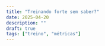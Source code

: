 ```yaml
---
title: "Treinando forte sem saber?"
date: 2025-04-20
description: ""
draft: true
tags: ["treino", "métricas"]
---
```

